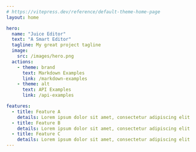 ```yaml
---
# https://vitepress.dev/reference/default-theme-home-page
layout: home

hero:
  name: "Juice Editor"
  text: "A Smart Editor"
  tagline: My great project tagline
  image: 
    src: /images/hero.png
  actions:
    - theme: brand
      text: Markdown Examples
      link: /markdown-examples
    - theme: alt
      text: API Examples
      link: /api-examples

features:
  - title: Feature A
    details: Lorem ipsum dolor sit amet, consectetur adipiscing elit
  - title: Feature B
    details: Lorem ipsum dolor sit amet, consectetur adipiscing elit
  - title: Feature C
    details: Lorem ipsum dolor sit amet, consectetur adipiscing elit
---
```


